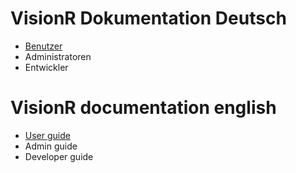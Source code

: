 <!-- TITLE: VisionR Wiki -->
<!-- SUBTITLE: Dokumentation der VisionR Software | VisionR software documentation -->

# VisionR Dokumentation Deutsch
* [Benutzer](de-DE/user)
* Administratoren
* Entwickler

# VisionR documentation english
* [User guide](en-US/user_guide)
* Admin guide
* Developer guide